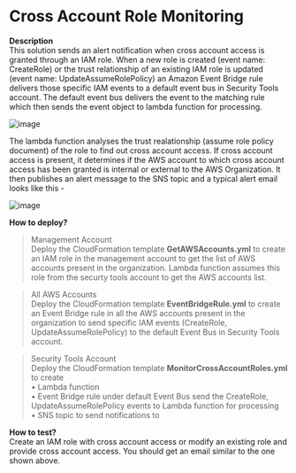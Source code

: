 # Cross Account Role Monitoring

**Description**<br>
This solution sends an alert notification when cross account access is granted through an IAM role. When a new role is created (event name: CreateRole) or the trust relationship of an existing IAM role is updated (event name: UpdateAssumeRolePolicy) an Amazon Event Bridge rule delivers those specific IAM events to a default event bus in Security Tools account. The default event bus delivers the event to the matching rule which then sends the event object to lambda function for processing. 

 ![image](https://user-images.githubusercontent.com/14819434/170843515-4ca30825-d284-4218-a7c5-6eb3a10be7ef.png)


The lambda function analyses the trust realationship (assume role policy document) of the role to find out cross account access. If cross account access is present, it determines if the AWS account to which cross account access has been granted is internal or external to the AWS Organization. It then publishes an alert message to the SNS topic and a typical alert email looks like this -

![image](https://user-images.githubusercontent.com/14819434/170843518-9e98e2eb-7b27-46a5-99f0-9927b6448fe0.png)


**How to deploy?**<br>
> Management Account<br>
Deploy the CloudFormation template __GetAWSAccounts.yml__ to create an IAM role in the management account to get the list of AWS accounts present in the organization. Lambda function assumes this role from the securty tools account to get the AWS accounts list.

> All AWS Accounts<br>
Deploy the CloudFormation template __EventBridgeRule.yml__ to create an Event Bridge rule in all the AWS accounts present in the organization to send specific IAM events (CreateRole, UpdateAssumeRolePolicy) to the default Event Bus in Security Tools account.

> Security Tools Account<br>
Deploy the CloudFormation template __MonitorCrossAccountRoles.yml__ to create<br>
	• Lambda function<br>
	• Event Bridge rule under default Event Bus send the CreateRole, UpdateAssumeRolePolicy events to Lambda function for processing <br>
	• SNS topic to send notifications to


**How to test?**<br>
Create an IAM role with cross account access  or modify an existing role and provide cross account access. You should get an email similar to the one shown above.
